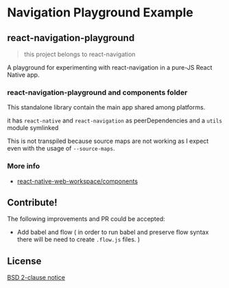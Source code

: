 # Navigation Playground Example

## react-navigation-playground

> this project belongs to react-navigation

A playground for experimenting with react-navigation in a pure-JS React Native app.

### react-navigation-playground and components folder

This standalone library contain the main app shared among platforms.

it has `react-native` and `react-navigation` as peerDependencies and a `utils` module symlinked

This is not transpiled because source maps are not working as I expect even with the usage of `--source-maps`.

### More info

 - [react-native-web-workspace/components](https://github.com/agrcrobles/react-native-web-workspace/tree/master/components)

## Contribute!

The following improvements and PR could be accepted:

* Add babel and flow ( in order to run babel and preserve flow syntax there will be need to create `.flow.js` files. )

## License

[BSD 2-clause notice](https://github.com/agrcrobles/react-native-web-workspace/blob/master/react-navigation-playground/LICENSE)